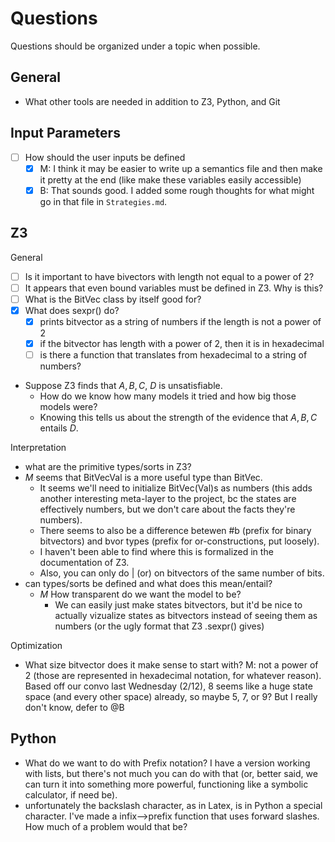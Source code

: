 # Questions

Questions should be organized under a topic when possible.

## General

- What other tools are needed in addition to Z3, Python, and Git

## Input Parameters

- [ ] How should the user inputs be defined
  - [x] M: I think it may be easier to write up a semantics file and then make it pretty at the end (like make these variables easily accessible)
  - [x] B: That sounds good. I added some rough thoughts for what might go in that file in `Strategies.md`.

## Z3

General

- [ ] Is it important to have bivectors with length not equal to a power of 2?
- [ ] It appears that even bound variables must be defined in Z3. Why is this?
- [ ] What is the BitVec class by itself good for?
- [x] What does sexpr() do?
  - [x] prints bitvector as a string of numbers if the length is not a power of 2
  - [x] if the bitvector has length with a power of 2, then it is in hexadecimal
  - [ ] is there a function that translates from hexadecimal to a string of numbers?
- Suppose Z3 finds that ${ A, B, C, ~D }$ is unsatisfiable.
  - How do we know how many models it tried and how big those models were?
  - Knowing this tells us about the strength of the evidence that ${ A, B, C }$ entails $D$.

Interpretation

- what are the primitive types/sorts in Z3?
- _M_ seems that BitVecVal is a more useful type than BitVec.
  - It seems we'll need to initialize BitVec(Val)s as numbers (this adds another interesting meta-layer to the project, bc the states are effectively numbers, but we don't care about the facts they're numbers).
  - There seems to also be a difference betewen #b (prefix for binary bitvectors) and bvor types (prefix for or-constructions, put loosely).
  - I haven't been able to find where this is formalized in the documentation of Z3.
  - Also, you can only do | (or) on bitvectors of the same number of bits.
- can types/sorts be defined and what does this mean/entail?
  - _M_ How transparent do we want the model to be?
    - We can easily just make states bitvectors, but it'd be nice to actually vizualize states as bitvectors instead of seeing them as numbers (or the ugly format that Z3 .sexpr() gives)

Optimization

- What size bitvector does it make sense to start with? M: not a power of 2 (those are represented in hexadecimal notation, for whatever reason). Based off our convo last Wednesday (2/12), 8 seems like a huge state space (and every other space) already, so maybe 5, 7, or 9? But I really don't know, defer to @B

## Python

- What do we want to do with Prefix notation? I have a version working with lists, but there's not much you can do with that (or, better said, we can turn it into something more powerful, functioning like a symbolic calculator, if need be).
- unfortunately the backslash character, as in Latex, is in Python a special character. I've made a infix-->prefix function that uses forward slashes. How much of a problem would that be?
